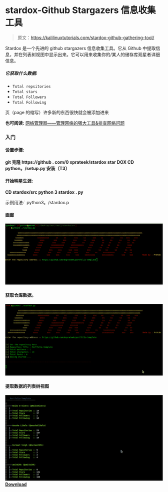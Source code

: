 # stardox-Github Stargazers 信息收集工具

> 原文：<https://kalilinuxtutorials.com/stardox-github-gathering-tool/>

Stardox 是一个先进的 github stargazers 信息收集工具。它从 Github 中提取信息，并在列表树视图中显示出来。它可以用来收集你的/某人的储存库观星者详细信息。

##### 它获取什么数据:

*   `Total repsitories`
*   `Total stars`
*   `Total Followers`
*   `Total Following`

页（page 的缩写）许多新的东西很快就会被添加进来

**也可阅读:** [网络管理器——管理网络的强大工具&排查网络问题](https://kalilinuxtutorials.com/networkmanager-manage-troubleshoot/)

### **入门**

#### **设置步骤:**

**git 克隆 https://github . com/0 xprateek/stardox
star DOX CD
python。/setup.py 安装〔T3〕**

#### **开始明星生涯:**

**CD stardox/src
python 3 stardox . py**

示例用法:` python3。/stardox.p

#### **画廊**

![](img//ea4314ee8d66d0d4c12af40bf23a3270.png)

#### **获取仓库数据。**

![](img//a3f18289447b5d6dda5850f45b17b7a3.png)

#### **提取数据的列表树视图**

![](img//4b2c94a179258409a81009e0c0f6b95d.png)[**Download**](https://github.com/0xPrateek/Stardox)